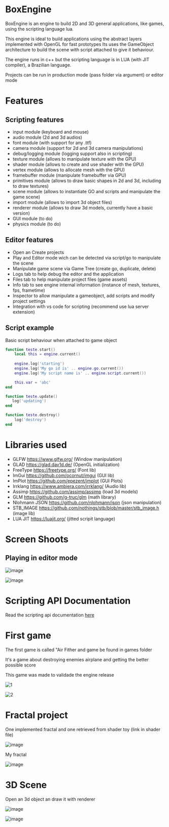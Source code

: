 # BoxEngine

BoxEngine is an engine to build 2D and 3D general applications, like games, using the scripting language lua.

This engine is ideal to build applications using the abstract layers implemented with OpenGL for fast prototypes
Its uses the GameObject architecture to build the scene with script attached to give it behaviour.

The engine runs in c++ but the scripting language is in LUA (with JIT compiler), a Brazilian language.

Projects can be run in production mode (pass folder via argument) or editor mode

# Features

## Scripting features

* input module (keyboard and mouse)
* audio module (2d and 3d audios)
* font module (with support for any .ttf)
* camera module (support for 2d and 3d camera manipulations)
* debug/logging module (logging support also in scripting)
* texture module (allows to manipulate texture with the GPU)
* shader module (allows to create and use shader with the GPU)
* vertex module (allows to allocate mesh with the GPU)
* framebuffer module (manipulate framebuffer via GPU)
* primitives module (allows to draw basic shapes in 2d and 3d, including to draw textures)
* scene module (allows to instantiate GO and scripts and manipulate the game scene)
* import module (allows to import 3d object files)
* renderer module (allows to draw 3d models, currently have a basic version)
* GUI module (to do)
* physics module (to do)

## Editor features

* Open an Create projects
* Play and Editor mode wich can be detected via script/go to manipulate the scene
* Manipulate game scene via Game Tree (create go, duplicate, delete)
* Logs tab to help debug the editor and the application
* Files tab to help manipulate project files (game assets)
* Info tab to see engine internal information (instance of mesh, textures, fps, frametime)
* Inspector to allow manipulate a gameobject, add scripts and modify project settings 
* Integration with vs code for scripting (recommend use lua server extension)

## Script example

Basic script behaviour when attached to game object

```lua
function teste.start()
    local this = engine.current()
   
    engine.log('starting')
    engine.log('My go id is' .. engine.go.current())
    engine.log('My script name is' .. engine.script.current())

    this.var = 'abc'
end

function teste.update()
   log('updating')
end

function teste.destroy()
    log('destroy')
end
```

# Libraries used

* GLFW https://www.glfw.org/ (Window manipulation)
* GLAD https://glad.dav1d.de/ (OpenGL initialization)
* FreeType https://freetype.org/ (Font lib)
* ImGui https://github.com/ocornut/imgui (GUI lib)
* ImPlot https://github.com/epezent/implot (GUI Plots)
* Irrklang https://www.ambiera.com/irrklang/ (Audio lib)
* Assimp https://github.com/assimp/assimp (load 3d models)
* GLM https://github.com/g-truc/glm (math library)
* Nlohmann JSON https://github.com/nlohmann/json (json manipulation)
* STB_IMAGE https://github.com/nothings/stb/blob/master/stb_image.h (image lib)
* LUA JIT https://luajit.org/ (jitted scripit language) 

# Screen Shoots

## Playing in editor mode

![image](https://github.com/RodrigoPAml/BoxEngine/assets/41243039/f0d02127-782f-4fb4-9209-b1361e0e2b19)

![image](https://github.com/RodrigoPAml/BoxEngine/assets/41243039/de860063-8b48-4131-ad01-637ad0eb92c2)

# Scripting API Documentation

Read the scripting api documentation [here](https://github.com/RodrigoPAml/BoxEngine/blob/main/docs/api.md)

# First game

The first game is called "Air Fither and game be found in games folder

It's a game about destroying enemies airplane and getting the better possible score

This game was made to validade the engine release

![1](https://github.com/RodrigoPAml/BoxEngine/assets/41243039/13caab37-b00e-419d-be03-69e44108b269)

![2](https://github.com/RodrigoPAml/BoxEngine/assets/41243039/051d48c1-22e7-407a-9e16-b421f5f43b9c)

# Fractal project

One implemented fractal and one retrieved from shader toy (link in shader file)

![image](https://github.com/RodrigoPAml/BoxEngine/assets/41243039/b17b1fe9-c4b1-42d4-8a97-e17d224e339d)

My fractal

![image](https://github.com/RodrigoPAml/BoxEngine/assets/41243039/8baca372-0148-4342-9be8-33c5525ec58a)

# 3D Scene

Open an 3d object an draw it with renderer

![image](https://github.com/RodrigoPAml/BoxEngine/assets/41243039/07b75cc4-aba1-4a98-867f-966723d3260b)

![image](https://github.com/RodrigoPAml/BoxEngine/assets/41243039/7432d2b5-7668-4091-81fb-5f6ddd405722)

